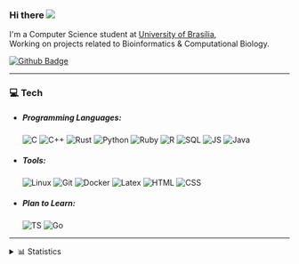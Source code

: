 ### Hi there <img src="https://raw.githubusercontent.com/MartinHeinz/MartinHeinz/master/wave.gif" width="30px">

I'm a Computer Science student at [University of Brasília](https://www.unb.br/),</br>
Working on projects related to Bioinformatics & Computational Biology.

[![Github Badge](https://img.shields.io/github/followers/Cardosaum?label=Follow&style=social)](https://github.com/Cardosaum/)

---

### 💻 Tech

- ##### Programming Languages:

  ![C](https://img.shields.io/badge/-C-000000?style=flat&logo=c)
  ![C++](https://img.shields.io/badge/-C++-000000?style=flat&logo=c%2B%2B&logoColor=Red)
  ![Rust](https://img.shields.io/badge/-Rust-000000?style=flat&logo=rust)
  ![Python](https://img.shields.io/badge/-Python3-000000?style=flat&logo=Python)
  ![Ruby](https://img.shields.io/badge/-Ruby-000000?style=flat&logo=Ruby)
  ![R](https://img.shields.io/badge/-R-000000?style=flat&logo=R)
  ![SQL](https://img.shields.io/badge/-SQL-000000?style=flat&logo=sqlite)
  ![JS](https://img.shields.io/badge/-JavaScript-000000?style=flat&logo=javascript)
  ![Java](https://img.shields.io/badge/-Java-000000?style=flat&logo=java)

- ##### Tools:

  ![Linux](https://img.shields.io/badge/-Linux-000000?style=material&logo=Linux&logoColor=white)
  ![Git](https://img.shields.io/badge/-Git-000000?style=flat&logo=git)
  ![Docker](https://img.shields.io/badge/-Docker-000000?style=flat&logo=docker)
  ![Latex](https://img.shields.io/badge/-Latex-000000?style=flat&logo=latex)
  ![HTML](https://img.shields.io/badge/-HTML5-000000?style=flat&logo=html5)
  ![CSS](https://img.shields.io/badge/-CSS-000000?style=flat&logo=css3&logoColor=blue)

- ##### Plan to Learn:
  ![TS](https://img.shields.io/badge/-TypeScript-000000?style=flat&logo=typescript&logoColor=blue)
  ![Go](https://img.shields.io/badge/-Go-000000?style=flat&logo=Go)

---

<details><summary>📊 Statistics</summary>
  
<br>
<a href="https://github.com/Cardosaum">
  <img align="top" width="50%" src="./.metrics/header.svg" />
</a>
<br/>
<a href="https://github.com/Cardosaum">
  <img align="top" width="50%" src="./.metrics/repositories.svg" />
</a>
<a href="https://github.com/Cardosaum">
  <img align="top" width="49%" src="./.metrics/acti_comm.svg" />
</a>

<a href="https://github.com/Cardosaum">
  <img align="top" width="50%" src="./.metrics/iso_calender.svg" />
</a>

<a href="https://github.com/Cardosaum">
    <img align="top" width="49%" src="./.metrics/issue_pr_lang.svg" />
</a>

<a href="https://github.com/Cardosaum">
    <img align="top" width="50%" src="./.metrics/sponsors.svg" />
</a>

<a href="https://github.com/Cardosaum">
    <img align="top" width="49%" src="./.metrics/achievements.svg" />
</a>

</details>
